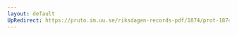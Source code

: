 ```yaml
---
layout: default
UpRedirect: https://pruto.im.uu.se/riksdagen-records-pdf/1874/prot-1874--ak--502/prot-1874--ak--502_009.pdf
---
```

